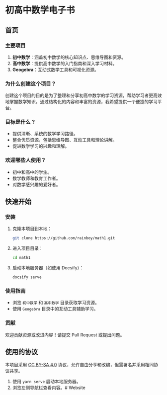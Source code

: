 # 初高中数学电子书

## 首页

### 主要项目
1. **初中数学**：涵盖初中数学的核心知识点、思维导图和资源。
2. **高中数学**：提供高中数学的入门指南和深入学习材料。
3. **Geogebra**：互动式数学工具和可视化资源。

### 为什么创建这个项目？
创建这个项目的目的是为了整理和分享初高中数学的学习资源，帮助学习者更高效地掌握数学知识。通过结构化的内容和丰富的资源，我希望提供一个便捷的学习平台。

### 目标是什么？
- 提供清晰、系统的数学学习路径。
- 整合优质资源，包括思维导图、互动工具和理论讲解。
- 促进数学学习的兴趣和理解。

### 欢迎哪些人使用？
- 初中和高中的学生。
- 数学教师和教育工作者。
- 对数学感兴趣的爱好者。

## 快速开始

### 安装
1. 克隆本项目到本地：
   ```bash
   git clone https://github.com/rainboy/math1.git
   ```
2. 进入项目目录：
   ```bash
   cd math1
   ```
3. 启动本地服务器（如使用 Docsify）：
   ```bash
   docsify serve
   ```

### 使用指南
- 浏览 `初中数学` 和 `高中数学` 目录获取学习资源。
- 使用 `Geogebra` 目录中的互动工具辅助学习。

### 贡献
欢迎贡献资源或改进内容！请提交 Pull Request 或提出问题。

## 使用的协议
本项目采用 [CC BY-SA 4.0](https://creativecommons.org/licenses/by-sa/4.0/) 协议，允许自由分享和改编，但需署名并采用相同协议共享。

1. 使用 `yarn serve` 启动本地服务器。
2. 浏览左侧导航栏查看内容。# Website
